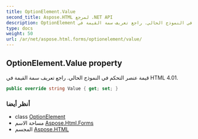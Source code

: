 ```yaml
---
title: OptionElement.Value
second_title: Aspose.HTML لمرجع .NET API
description: OptionElement ملكية. قيمة عنصر التحكم في النموذج الحالي. راجع تعريف سمة القيمة في HTML 4.01.
type: docs
weight: 50
url: /ar/net/aspose.html.forms/optionelement/value/
---
```

## OptionElement.Value property

قيمة عنصر التحكم في النموذج الحالي. راجع تعريف سمة القيمة في HTML 4.01.

```csharp
public override string Value { get; set; }
```

### أنظر أيضا

* class [OptionElement](../)
* مساحة الاسم [Aspose.Html.Forms](../../optionelement/)
* المجسم [Aspose.HTML](../../../)


